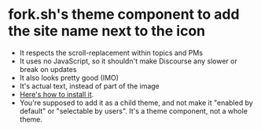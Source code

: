 fork.sh's theme component to add the site name next to the icon
===============================================================

* It respects the scroll-replacement within topics and PMs
* It uses no JavaScript, so it shouldn't make Discourse any slower or break on updates
* It also looks pretty good (IMO)
* It's actual text, instead of part of the image
* [Here's how to install it](https://meta.discourse.org/t/how-do-i-install-a-theme-or-theme-component/63682).
* You're supposed to add it as a child theme, and not make it "enabled by default" or "selectable by users". It's a theme component, not a whole theme.
